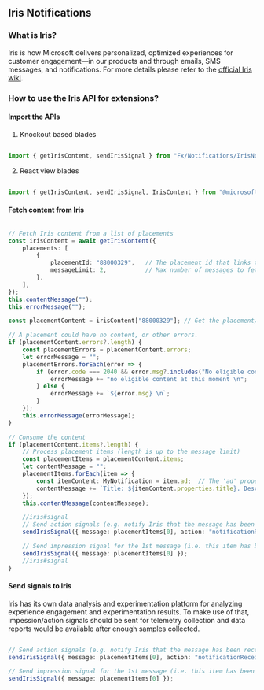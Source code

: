 <a name="iris-notifications"></a>
## Iris Notifications

<a name="iris-notifications-what-is-iris"></a>
### What is Iris?
Iris is how Microsoft delivers personalized, optimized experiences for customer engagement—in our products and through emails, SMS messages, and notifications. For more details please refer to the [official Iris wiki](https://www.osgwiki.com/wiki/Category:Iris).

<a name="iris-notifications-how-to-use-the-iris-api-for-extensions"></a>
### How to use the Iris API for extensions?
<a name="iris-notifications-how-to-use-the-iris-api-for-extensions-import-the-apis"></a>
#### Import the APIs
1. Knockout based blades
```typescript

import { getIrisContent, sendIrisSignal } from "Fx/Notifications/IrisNotifications";

```

2. React view blades
```typescript

import { getIrisContent, sendIrisSignal, IrisContent } from "@microsoft/azureportal-reactview/Notification";

```

<a name="iris-notifications-how-to-use-the-iris-api-for-extensions-fetch-content-from-iris"></a>
#### Fetch content from Iris
```typescript

// Fetch Iris content from a list of placements
const irisContent = await getIrisContent({
    placements: [
        {
            placementId: "88000329",   // The placement id that links to a particular Iris surface.
            messageLimit: 2,           // Max number of messages to fetch. Result could be less than or equal to the message limit.
        },
    ],
});
this.contentMessage("");
this.errorMessage("");

const placementContent = irisContent["88000329"]; // Get the placement/surface content.

// A placement could have no content, or other errors.
if (placementContent.errors?.length) {
    const placementErrors = placementContent.errors;
    let errorMessage = "";
    placementErrors.forEach(error => {
        if (error.code === 2040 && error.msg?.includes("No eligible content")) {
            errorMessage += "no eligible content at this moment \n";
        } else {
            errorMessage += `${error.msg} \n`;
        }
    });
    this.errorMessage(errorMessage);
}

// Consume the content
if (placementContent.items?.length) {
    // Process placement items (length is up to the message limit)
    const placementItems = placementContent.items;
    let contentMessage = "";
    placementItems.forEach(item => {
        const itemContent: MyNotification = item.ad;  // The 'ad' property contains the pre-defined data contract content for the surface.
        contentMessage += `Title: ${itemContent.properties.title}. Description: ${itemContent.properties.description} \n`;
    });
    this.contentMessage(contentMessage);

    //iris#signal
    // Send action signals (e.g. notify Iris that the message has been received, customer interactions like button clicks).
    sendIrisSignal({ message: placementItems[0], action: "notificationReceived" });

    // Send impression signal for the 1st message (i.e. this item has been displayed/activated for the customer).
    sendIrisSignal({ message: placementItems[0] });
    //iris#signal
}

```

<a name="iris-notifications-how-to-use-the-iris-api-for-extensions-send-signals-to-iris"></a>
#### Send signals to Iris
Iris has its own data analysis and experimentation platform for analyzing experience engagement and experimentation results. To make use of that, impession/action signals should be sent for telemetry collection and data reports would be available after enough samples collected.

```typescript

// Send action signals (e.g. notify Iris that the message has been received, customer interactions like button clicks).
sendIrisSignal({ message: placementItems[0], action: "notificationReceived" });

// Send impression signal for the 1st message (i.e. this item has been displayed/activated for the customer).
sendIrisSignal({ message: placementItems[0] });

```
